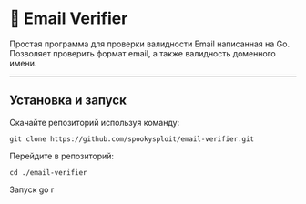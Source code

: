 # 📧 Email Verifier

Простая программа для проверки валидности Email написанная на Go. Позволяет проверить формат email, а также валидность доменного имени.

---

## Установка и запуск
Скачайте репозиторий используя команду:
```
git clone https://github.com/spookysploit/email-verifier.git
```
Перейдите в репозиторий:
```
cd ./email-verifier
```
Запуск go r
